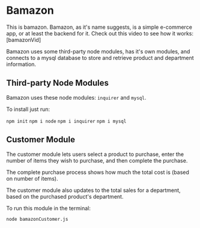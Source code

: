 # Bamazon

This is bamazon. Bamazon, as it's name suggests, is a simple e-commerce app, or at least the backend for it. Check out this video to see how it works: [bamazonVid]

Bamazon uses some third-party node modules, has it's own modules, and connects to a mysql database to store and retrieve product and department information.

## Third-party Node Modules
Bamazon uses these node modules: ```inquirer``` and ```mysql```.

To install just run:

```npm init```
```npm i node```
```npm i inquirer```
```npm i mysql```

## Customer Module
The customer module lets users select a product to purchase, enter the number of items they wish to purchase, and then complete the purchase.

The complete purchase process shows how much the total cost is (based on number of items).

The customer module also updates to the total sales for a department, based on the purchased product's department.

To run this module in the terminal:

```node bamazonCustomer.js```
